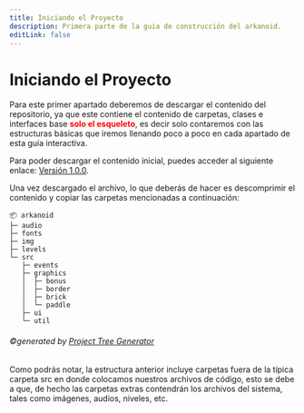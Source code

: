 ```yaml
---
title: Iniciando el Proyecto
description: Primera parte de la guia de construcción del arkanoid.
editLink: false
---
```


# Iniciando el Proyecto

Para este primer apartado deberemos de descargar el contenido del repositorio, ya que este contiene el contenido de
carpetas, clases e interfaces base <font color="red">**solo el esqueleto**</font>, es decir solo contaremos con las
estructuras básicas que iremos llenando poco a poco en cada apartado de esta guía interactiva.

Para poder descargar el contenido inicial, puedes acceder al siguiente
enlace: [Versión 1.0.0](https://github.com/jesus-castro89/arkanoid/archive/refs/tags/v1.0.0.zip).

Una vez descargado el archivo, lo que deberás de hacer es descomprimir el contenido y copiar las carpetas mencionadas a
continuación:

```
📦 arkanoid
├─ audio
├─ fonts
├─ img
├─ levels
└─ src
   ├─ events
   ├─ graphics
   │  ├─ bonus
   │  ├─ border
   │  ├─ brick
   │  └─ paddle
   ├─ ui
   └─ util
```

###### ©generated by [Project Tree Generator](https://woochanleee.github.io/project-tree-generator)

Como podrás notar, la estructura anterior incluye carpetas fuera de la típica carpeta src en donde colocamos nuestros
archivos de código, esto se debe a que, de hecho las carpetas extras contendrán los archivos del sistema, tales como
imágenes, audios, niveles, etc.
